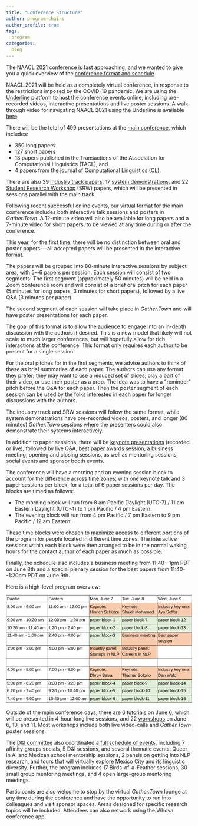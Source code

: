 ```yaml
---
title: "Conference Structure"
author: program-chairs
author_profile: true
tags:
  program
categories:
  blog
---
```

The NAACL 2021 conference is fast approaching, and we wanted to give you a quick overview of the [conference format and schedule](https://2021.naacl.org/program/).

NAACL 2021 will be held as a completely virtual conference, in response to the restrictions imposed by the COVID-19 pandemic.  We are using the [Underline](https://underline.io/events/122/reception) platform to host the conference events online, including pre-recorded videos, interactive presentations and live poster sessions.  A walk-through video for navigating NAACL 2021 using the Underline is available [here](https://screencast-o-matic.com/watch/crhwbGVh3vx).

There will be the total of 499 presentations at the [main conference](https://2021.naacl.org/conference-program/main/program.html), which includes:
- 350 long papers
- 127 short papers
- 18 papers published in the Transactions of the Association for Computational Linguistics (TACL), and
- 4 papers from the journal of Computational Linguistics (CL).

There are also 39 [industry track papers](https://2021.naacl.org/conference-program/industry/program.html), 17 [system demonstrations](https://2021.naacl.org/conference-program/demo/program.html), and 22 [Student Research Workshop](https://2021.naacl.org/conference-program/srw/program.html) (SRW) papers, which will be presented in sessions parallel with the main track.

Following recent successful online events, our virtual format for the main conference includes both interactive talk sessions and posters in *Gather.Town*. A 12-minute video will also be available for long papers and a 7-minute video for short papers, to be viewed at any time during or after the conference.

This year, for the first time, there will be no distinction between oral and poster papers---all accepted papers will be presented in the interactive format.

The papers will be grouped into 80-minute interactive sessions by subject area, with 5--6 papers per session.  Each session will consist of two segments:
The first segment (approximately 50 minutes) will be held in a Zoom conference room and will consist of a brief oral pitch for each paper (5 minutes for long papers, 3 minutes for short papers), followed by a live Q&A (3 minutes per paper).

The second segment of each session will take place in *Gather.Town* and will have poster presentations for each paper.

The goal of this format is to allow the audience to engage into an in-depth discussion with the authors if desired. This is a new model that likely will not scale to much larger conferences, but will hopefully allow for rich interactions at the conference. This format only requires each author to be present for a single session.

For the oral pitches for in the first segments, we advise authors to think of these as brief summaries of each paper.  The authors can use any format they prefer; they may want to use a reduced set of slides, play a part of their video, or use their poster as a prop. The idea was to have a "reminder" pitch before the Q&A for each paper. Then the poster segment of each session can be used by the folks interested in each paper for longer discussions with the authors.

The industry track and SRW sessions will follow the same format, while system demonstrations have pre-recorded videos, posters, and longer (80 minutes) *Gather.Town* sessions where the presenters could also demonstrate their systems interactively.

In addition to paper sessions, there will be [keynote presentations](https://2021.naacl.org/program/keynotes/) (recorded or live), followed by live Q&A, best paper awards session, a business meeting, opening and closing sessions, as well as mentoring sessions, social events and sponsor booth events.

The conference will have a morning and an evening session block to account for the difference across time zones, with one keynote talk and 3 paper sessions per block, for a total of 6 paper sessions per day.  The blocks are timed as follows:

- The morning block will run from 8 am Pacific Daylight (UTC-7) / 11 am Eastern Daylight (UTC-4) to 1 pm Pacific / 4 pm Eastern.
- The evening block will run from 4 pm Pacific / 7 pm Eastern to 9 pm Pacific / 12 am Eastern.

These time blocks were chosen to maximize access to different portions of the program for people located in different time zones. The interactive sessions within each block were then arranged to be in the normal waking hours for the contact author of each paper as much as possible.

Finally, the schedule also includes a business meeting from 11:40--1pm PDT on June 8th and a special plenary session for the best papers from 11:40--1:20pm PDT on June 9th.

Here is a high-level program overview:

![Conference Program](/assets/images/conference_program.png)

Outside of the main conference days, there are [6 tutorials](https://2021.naacl.org/program/tutorials/) on June 6, which will be presented in 4-hour-long live sessions, and 22 [workshops](https://2021.naacl.org/program/workshops/) on June 6, 10, and 11. Most workshops include both live video-calls and *Gather.Town* poster sessions.

The [D&I committee](https://2021.naacl.org/committees/diversity-inclusion/) also coordinated a [full schedule of events](https://2021.naacl.org/program/social/), including 7 affinity groups socials, 5 D&I sessions, and several thematic events: Queer in AI and Mexican school mentorship sessions, 2 panels on getting into NLP research, and tours that will virtually explore Mexico City and its linguistic diversity. Further, the program includes 17 Birds-of-a-Feather sessions, 30 small group mentoring meetings, and 4 open large-group mentoring meetings.

Participants are also welcome to stop by the virtual *Gather.Town* lounge at any time during the conference and have the opportunity to run into colleagues and visit sponsor spaces. Areas designed for specific research topics will be included.  Attendees can also network using the Whova conference app.
